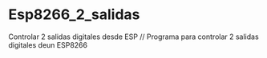# Esp8266_2_salidas
Controlar 2 salidas digitales desde ESP
// Programa para controlar 2 salidas digitales deun ESP8266
